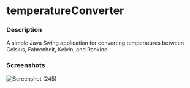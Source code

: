# temperatureConverter

### Description
A simple Java Swing application for converting temperatures between Celsius, Fahrenheit, Kelvin, and Rankine.

### Screenshots
![Screenshot (245)](https://github.com/nikmasi/temperatureConverter/assets/138830925/8d5c3d72-d1ba-47ca-a3ac-f5552a214aa2)
